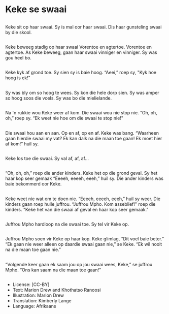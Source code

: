 # Keke se swaai

##
Keke sit op haar swaai.
Sy is mal oor haar
swaai.
Dis haar gunsteling
swaai by die skool.

##
Keke beweeg stadig op
haar swaai
Vorentoe en agtertoe.
Vorentoe en agtertoe.
As Keke beweeg, gaan
haar swaai vinniger en
vinniger.
Sy was gou heel bo.

##
Keke kyk af grond toe.
Sy sien sy is baie hoog.
“Aeei,” roep sy, "Kyk
hoe hoog is ek!"

##
Sy was bly om so hoog
te wees.
Sy kon die hele dorp
sien.
Sy was amper so hoog
soos die voels. Sy was
bo die mielielande.

##
Na 'n rukkie wou Keke
weer af kom.
Die swaai wou nie stop
nie.
“Oh, oh, oh,” roep sy.
“Ek weet nie hoe om
die swaai te stop nie!"

##
Die swaai hou aan en
aan.
Op en af, op en af.
Keke was bang.
“Waarheen gaan hierdie
swaai my vat?
Ek kan dalk na die
maan toe gaan!
Ek moet hier af kom!”
huil sy.

##
Keke los toe die swaai.
Sy val af, af, af...

##
“Oh, oh, oh,” roep die
ander kinders.
Keke het op die grond
geval.
Sy het haar kop seer
gemaak
“Eeeeh, eeeeh, eeeh,”
huil sy.
Die ander kinders was
baie bekommerd oor
Keke.

##
Keke weet nie wat om
te doen nie.
“Eeeeh, eeeeh, eeeh,”
huil sy weer.
Die kinders gaan roep
hulle juffrou.
“Juffrou Mpho. Kom
asseblief!" roep die
kinders.
“Keke het van die swaai
af geval en haar kop
seer gemaak."

##
Juffrou Mpho hardloop
na die swaai toe.
Sy tel vir Keke op.

##
Juffrou Mpho soen vir
Keke op haar kop.
Keke glimlag, “Dit voel
baie beter.”
“Ek gaan nie weer
alleen op daardie swaai
gaan nie,” se Keke.
“Ek wil nooit na die
maan toe gaan nie.”

##
“Volgende keer gaan ek
saam jou op jou swaai
wees, Keke,” se juffrou
Mpho.
“Ons kan saam na die
maan toe gaan!”

##
* License: [CC-BY]
* Text: Marion Drew and Khothatso Ranoosi
* Illustration: Marion Drew
* Translation: Kimberly Lange
* Language: Afrikaans
